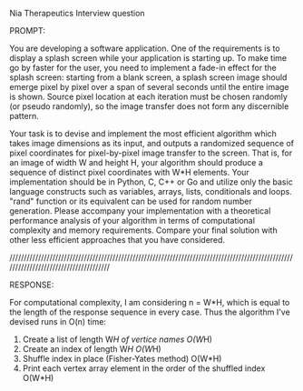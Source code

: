 Nia Therapeutics Interview question

PROMPT:

You are developing a software application. One of the requirements is to display a splash screen while your application is starting up. To make time go by faster for the user, you need to implement a fade-in effect for the splash screen: starting from a blank screen, a splash screen image should emerge pixel by pixel over a span of several seconds until the entire image is shown. Source pixel location at each iteration must be chosen randomly (or pseudo randomly), so the image transfer does not form any discernible pattern.

Your task is to devise and implement the most efficient algorithm which takes image dimensions as its input, and outputs a randomized sequence of pixel coordinates for pixel-by-pixel image transfer to the screen. That is, for an image of width W and height H, your algorithm should produce a sequence of distinct pixel coordinates with W*H elements. Your implementation should be in Python, C, C++ or Go and utilize only the basic language constructs such as variables, arrays, lists, conditionals and loops. "rand" function or its equivalent can be used for random number generation. Please accompany your implementation with a theoretical performance analysis of your algorithm in terms of computational complexity and memory requirements. Compare your final solution with other less efficient approaches that you have considered.

//////////////////////////////////////////////////////////////////////////////////////////////////////////////////////////////////////

RESPONSE:

For computational complexity, I am considering n = W*H, which is equal to the length of the response sequence in every case.
Thus the algorithm I've devised runs in O(n) time:

1. Create a list of length W*H of vertice names                         O(W*H)
2. Create an index of length W*H                                        O(W*H)
3. Shuffle index in place (Fisher-Yates method)                         O(W*H)
4. Print each vertex array element in the order of the shuffled index   O(W*H)
